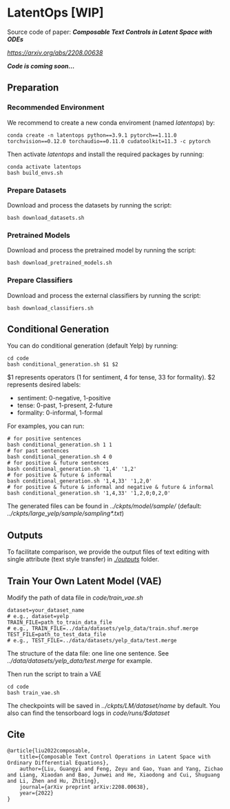 # LatentOps [WIP]
Source code of paper: ***Composable Text Controls in Latent Space with ODEs***

*https://arxiv.org/abs/2208.00638*


***Code is coming soon...***

## Preparation
### Recommended Environment
We recommend to create a new conda enviroment (named *latentops*) by:
```shell
conda create -n latentops python==3.9.1 pytorch==1.11.0 torchvision==0.12.0 torchaudio==0.11.0 cudatoolkit=11.3 -c pytorch
```
Then activate *latentops* and install the required packages by running:
```shell
conda activate latentops
bash build_envs.sh
```

### Prepare Datasets
Download and process the datasets by running the script:
```shell
bash download_datasets.sh
```

### Pretrained Models
Download and process the pretrained model by running the script:
```shell
bash download_pretrained_models.sh
```
    
### Prepare Classifiers
Download and process the external classifiers by running the script:
 ```shell
 bash download_classifiers.sh
 ```
## Conditional Generation
You can do conditional generation (default Yelp) by running:
```shell
cd code
bash conditional_generation.sh $1 $2
```
$1 represents operators (1 for sentiment, 4 for tense, 33 for formality).
$2 represents desired labels:
- sentiment: 0-negative, 1-positive
- tense: 0-past, 1-present, 2-future
- formality: 0-informal, 1-formal

For examples, you can run:
```shell
# for positive sentences
bash conditional_generation.sh 1 1
# for past sentences
bash conditional_generation.sh 4 0
# for positive & future sentences
bash conditional_generation.sh '1,4' '1,2'
# for positive & future & informal
bash conditional_generation.sh '1,4,33' '1,2,0'
# for positive & future & informal and negative & future & informal
bash conditional_generation.sh '1,4,33' '1,2,0;0,2,0'
```
The generated files can be found in *../ckpts/model/sample/* (default: *../ckpts/large_yelp/sample/sampling\*.txt*)
## Outputs
To facilitate comparison, we provide the output files of text editing with single attribute (text style transfer) in [*./outputs*](/outputs) folder.

## Train Your Own Latent Model (VAE)
Modify the path of data file in *code/train_vae.sh*
```shell
dataset=your_dataset_name
# e.g., dataset=yelp
TRAIN_FILE=path_to_train_data_file 
# e.g., TRAIN_FILE=../data/datasets/yelp_data/train.shuf.merge
TEST_FILE=path_to_test_data_file
# e.g., TEST_FILE=../data/datasets/yelp_data/test.merge
```
The structure of the data file: one line one sentence. See *../data/datasets/yelp_data/test.merge* for example.

Then run the script to train a VAE
```shell
cd code
bash train_vae.sh
```
The checkpoints will be saved in *../ckpts/LM/$dataset/$name* by default. You also can find the tensorboard logs in *code/runs/$dataset*


## Cite
```
@article{liu2022composable,
    title={Composable Text Control Operations in Latent Space with Ordinary Differential Equations},
    author={Liu, Guangyi and Feng, Zeyu and Gao, Yuan and Yang, Zichao and Liang, Xiaodan and Bao, Junwei and He, Xiaodong and Cui, Shuguang and Li, Zhen and Hu, Zhiting},
    journal={arXiv preprint arXiv:2208.00638},
    year={2022}
}
```

